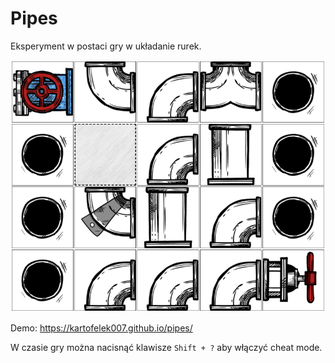 # Pipes
Eksperyment w postaci gry w układanie rurek.

![](./_readme-data/screenshoot.png)

Demo: https://kartofelek007.github.io/pipes/

W czasie gry można nacisnąć klawisze `Shift + ?` aby włączyć cheat mode.